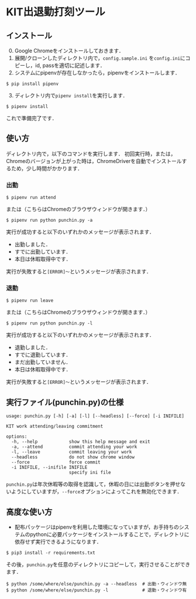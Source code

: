 # KIT出退勤打刻ツール

## インストール

0. Google Chromeをインストールしておきます．
1. 展開/クローンしたディレクトリ内で，`config.sample.ini` を`config.ini`にコピーし，id, passを適切に記述します．
2. システムにpipenvが存在しなかったら，pipenvをインストールします．
```
$ pip install pipenv
```
3. ディレクトリ内で`pipenv install`を実行します．
```
$ pipenv install 
```
これで準備完了です．

## 使い方

ディレクトリ内で，以下のコマンドを実行します．
初回実行時，または，Chromeのバージョンが上がった時は，ChromeDriverを自動でインストールするため，少し時間がかかります．

### 出勤
```
$ pipenv run attend
```
または（こちらはChromeのブラウザウィンドウが開きます．）
```
$ pipenv run python punchin.py -a
```
実行が成功すると以下のいずれかのメッセージが表示されます．

* 出勤しました．
* すでに出勤しています．
* 本日は休暇取得中です．

実行が失敗すると`[ERROR]〜`というメッセージが表示されます．

### 退勤
```
$ pipenv run leave
```
または（こちらはChromeのブラウザウィンドウが開きます．）
```
$ pipenv run python punchin.py -l
```
実行が成功すると以下のいずれかのメッセージが表示されます．

* 退勤しました．
* すでに退勤しています．
* まだ出勤していません．
* 本日は休暇取得中です．

実行が失敗すると`[ERROR]〜`というメッセージが表示されます．

## 実行ファイル(punchin.py)の仕様

```
usage: punchin.py [-h] [-a] [-l] [--headless] [--force] [-i INIFILE]

KIT work attending/leaving commitment

options:
  -h, --help            show this help message and exit 
  -a, --attend          commit attending your work
  -l, --leave           commit leaving your work
  --headless            do not show chrome window
  --force               force commit
  -i INIFILE, --inifile INIFILE
                        specify ini file
```
`punchin.py`は年次休暇等の取得を認識して，休暇の日には出勤ボタンを押せないようにしていますが，`--force`オプションによってこれを無効化できます．

## 高度な使い方

* 配布パッケージはpipenvを利用した環境になっていますが，お手持ちのシステムのpythonに必要パッケージをインストールすることで，ディレクトリに依存せず実行できるようになります．
```
$ pip3 install -r requirements.txt
```
その後，`punchin.py`を任意のディレクトリにコピーして，実行させることができます．
```
$ python /some/where/else/punchin.py -a --headless  # 出勤・ウィンドウ無
$ python /some/where/else/punchin.py -l             # 退勤・ウィンドウ有
```